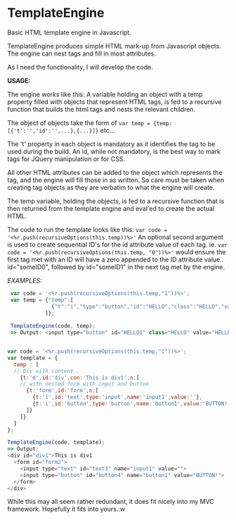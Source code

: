 # TemplateEngine
Basic HTML template engine in Javascript.

TemplateEngine produces simple HTML mark-up from Javascript objects.
The engine can nest tags and fill in most attributes.

As I need the functionality, I will develop the code.

**USAGE:**

The engine works like this:
 A variable holding an object with a temp property filled with objects that represent HTML tags, 
 is fed to a recursive function that builds the html tags and nests the relevant children.
 
 The object of objects take the form of ``var temp = {temp:[{'t':'','id':'',...},{...}]}`` etc...
 
 The 't' property in each object is mandatory as it identifies the tag to be used during the build.
 An id, while not mandatory, is the best way to mark tags for JQuery manipulation or for CSS.
 
 All other HTML attributes can be added to the object which represents the tag, and the engine will fill those in as written. So care must be taken when creating tag objects as they are verbatim to what the engine will create.
 
 The temp variable, holding the objects, is fed to a recursive function that is then returned from the template engine and eval'ed to create the actual HTML.
 
 The code to run the template looks like this: ``var code = '<%r.push(recursiveOptions(this.temp))%>'``
 An optional second argument is used to create sequential ID's for the id attribute value of each tag.
 ie. ``var code = '<%r.push(recursiveOptions(this.temp, "0"))%>'`` would ensure the first tag met with an ID will have a zero appended to the ID attribute value.. id="someID0", followed by id="someID1" in the next tag met by the engine.

*EXAMPLES:*

```javascript
 var code = '<%r.push(recursiveOptions(this.temp,"1"))%>';
 var temp = {"temp":[
              {"t":"i","type":"button","id":"HELLO","class":"HELLO","value":"HELLO"}
            ]};
            
 TemplateEngine(code, temp);
 => Output: <input type="button" id="HELLO1" class="HELLO" value="HELLO">


var code = '<%r.push(recursiveOptions(this.temp,"1"))%>';
var template = {
  temp : [
  // Div with content..
    {t:'d',id:'div',con:'This is div1',n:[
    // with nested form with input and button
      {t:'form',id:'form',n:[
        {t:'i',id:'text',type:'input',name:'input1',value:''},
        {t:'i',id:'button',type:'button',name:'button1',value:'BUTTON!'}
      ]}
    ]}
  ]
};

TemplateEngine(code, template);
=> Output: 
<div id="div1">This is div1
  <form id="form2">
    <input type="text" id="text3" name="input1" value="">
    <input type="button" id="button4" name="button1" value="BUTTON!">
  </form>
</div>
```

While this may all seem rather redundant, it does fit nicely into my MVC framework.
Hopefully it fits into yours.:w
